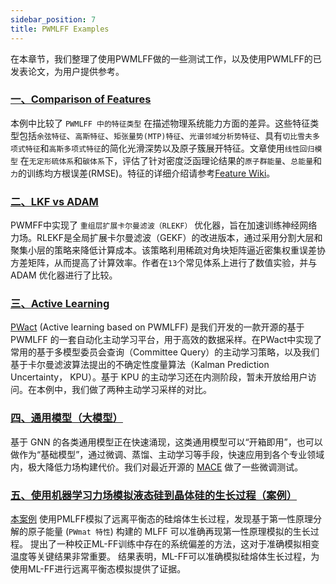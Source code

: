 ```yaml
---
sidebar_position: 7
title: PWMLFF Examples
---
```


在本章节，我们整理了使用PWMLFF做的一些测试工作，以及使用PWMLFF的已发表论文，为用户提供参考。

### [一、Comparison of Features ](./features.md)

本例中比较了 `PWMLFF 中的特征类型` 在描述物理系统能力方面的差异。这些特征类型包括`余弦特征`、`高斯特征`、`矩张量势(MTP)特征`、`光谱邻域分析势特征`、具有`切比雪夫多项式特征`和`高斯多项式特征`的简化光滑深势以及原子簇展开特征。文章使用`线性回归模型` 在`无定形硫体系`和`碳体系`下，评估了针对密度泛函理论结果的`原子群能量`、`总能量`和`力`的训练均方根误差(RMSE)。特征的详细介绍请参考[Feature Wiki](../Appendix-1.md)。

### [二、LKF vs ADAM](./LKF%20vs%20Adam.md)

PWMFF中实现了 `重组层扩展卡尔曼滤波（RLEKF）` 优化器，旨在加速训练神经网络力场。RLEKF是全局扩展卡尔曼滤波（GEKF）的改进版本，通过采用分割大层和聚集小层的策略来降低计算成本。该策略利用稀疏对角块矩阵逼近密集权重误差协方差矩阵，从而提高了计算效率。作者在`13`个常见体系上进行了数值实验，并与 ADAM 优化器进行了比较。
<!-- 实验结果表明，RLEKF 相对于 ADAM `收敛更快且精度稍高`。此外，作者还从理论上证明了权值的更新是收敛的，从而克服了梯度爆炸问题。总体而言，RLEKF对权值初始化不敏感，对神经网络力场的训练具有较好的效果。 -->

<!-- ### [四、Si](./Si.md)

### [五、Fe](./Fe.md)

### [六、ZWT](./wzt.md) -->

### [三、Active Learning](./Active%20Learning.md)
[PWact](../active%20learning/README.md) (Active learning based on PWMLFF) 是我们开发的一款开源的基于 PWMLFF 的一套自动化主动学习平台，用于高效的数据采样。在PWact中实现了常用的基于多模型委员会查询（Committee Query）的主动学习策略，以及我们基于卡尔曼滤波算法提出的不确定性度量算法（Kalman Prediction Uncertainty， KPU）。基于 KPU 的主动学习还在内测阶段，暂未开放给用户访问。在本例中，我们做了两种主动学习采样的对比。


### [四、通用模型（大模型）](./GNN.md)
基于 GNN 的各类通用模型正在快速涌现，这类通用模型可以“开箱即用”，也可以做作为“基础模型”，通过微调、蒸馏、主动学习等手段，快速应用到各个专业领域内，极大降低力场构建代价。我们对最近开源的 [MACE](https://arxiv.org/abs/2401.00096) 做了一些微调测试。


### [五、使用机器学习力场模拟液态硅到晶体硅的生长过程（案例）](./Si.md)

[本案例](https://pubs.aip.org/aip/jcp/article/153/7/074501/1064762/Liquid-to-crystal-Si-growth-simulation-using) 使用PMLFF模拟了远离平衡态的硅熔体生长过程，发现基于第一性原理分解的原子能量 (`PWmat 特性`) 构建的 MLFF 可以准确再现第一性原理模拟的生长过程。
提出了一种校正ML-FF训练中存在的系统偏差的方法，这对于准确模拟相变温度等关键结果非常重要。
结果表明，ML-FF可以准确模拟硅熔体生长过程，为使用ML-FF进行远离平衡态模拟提供了证据。

<!-- #### GNN

#### NEP -->





